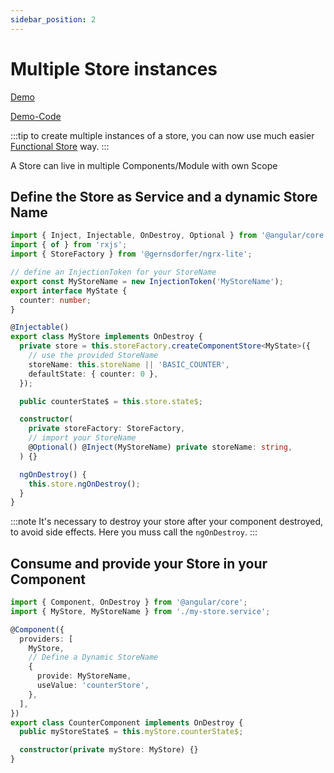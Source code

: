 ```yaml
---
sidebar_position: 2
---
```


# Multiple Store instances

[Demo](https://gernsdorfer.github.io/ngrx-lite/sample-app/#/multiple-storage-instances)

[Demo-Code](https://github.com/gernsdorfer/ngrx-lite/tree/master/apps/sample-app/src/app/component-store/muliple-instances)

:::tip to create multiple instances of a store, you can now use much easier [Functional Store](./functional-store) way.
:::

A Store can live in multiple Components/Module with own Scope

## Define the Store as Service and a dynamic Store Name

```ts title="my-component-store.service.ts"
import { Inject, Injectable, OnDestroy, Optional } from '@angular/core';
import { of } from 'rxjs';
import { StoreFactory } from '@gernsdorfer/ngrx-lite';

// define an InjectionToken for your StoreName
export const MyStoreName = new InjectionToken('MyStoreName');
export interface MyState {
  counter: number;
}

@Injectable()
export class MyStore implements OnDestroy {
  private store = this.storeFactory.createComponentStore<MyState>({
    // use the provided StoreName
    storeName: this.storeName || 'BASIC_COUNTER',
    defaultState: { counter: 0 },
  });

  public counterState$ = this.store.state$;

  constructor(
    private storeFactory: StoreFactory,
    // import your StoreName
    @Optional() @Inject(MyStoreName) private storeName: string,
  ) {}

  ngOnDestroy() {
    this.store.ngOnDestroy();
  }
}
```

:::note It's necessary to destroy your store after your component destroyed, to avoid side effects. Here you muss call
the `ngOnDestroy`.
:::

## Consume and provide your Store in your Component

```ts title="my-component.component.ts"
import { Component, OnDestroy } from '@angular/core';
import { MyStore, MyStoreName } from './my-store.service';

@Component({
  providers: [
    MyStore,
    // Define a Dynamic StoreName
    {
      provide: MyStoreName,
      useValue: 'counterStore',
    },
  ],
})
export class CounterComponent implements OnDestroy {
  public myStoreState$ = this.myStore.counterState$;

  constructor(private myStore: MyStore) {}
}
```
